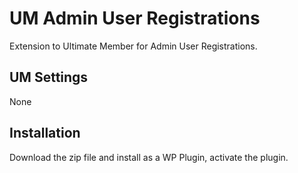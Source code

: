 # UM Admin User Registrations
Extension to Ultimate Member for Admin User Registrations.

## UM Settings
None

## Installation
Download the zip file and install as a WP Plugin, activate the plugin.
